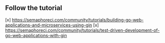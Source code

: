 ## Follow the tutorial 
[x] https://semaphoreci.com/community/tutorials/building-go-web-applications-and-microservices-using-gin
[x] https://semaphoreci.com/community/tutorials/test-driven-development-of-go-web-applications-with-gin